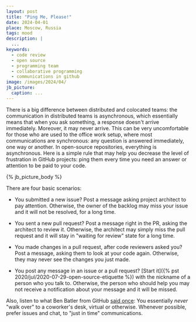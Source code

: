 ```yaml
---
layout: post
title: "Ping Me, Please!"
date: 2024-04-01
place: Moscow, Russia
tags: mood
description: |
  ...
keywords:
  - code review
  - open source
  - programming team
  - collaborative programming
  - communications in github
image: /images/2024/04/
jb_picture:
  caption: ...
---
```


There is a big difference between distributed and colocated teams: the
communication in distributed teams is asynchronous, which essentially
means that when you ask something, a response doesn't arrive
immediately. Moreover, it may never arrive. This can be very
uncomfortable for those who are used to the office work setup, where
most communications are synchronous: any question is answered
immediately, one way or another. In open-source repositories,
everything is asynchronous. Here is a simple rule that may help you
decrease the level of frustration in GitHub projects: ping them every
time you need an answer or attention to be paid to your code.

<!--more-->

{% jb_picture_body %}

There are four basic scenarios:

* You submitted a new issue?
Post a message asking project architect to pay attention.
Otherwise, the owner of the backlog may miss your issue and it will
not be resolved, for a long time.

* You sent a new pull request?
Post a message right in the PR, asking the architect to review it.
Otherwise, the architect may simply miss the pull request and
it will stay in "waiting for review" state for a long time.

* You made changes in a pull request, after code reviewers asked you?
Post a message, asking them to look at your code again.
Otherwise, they may never see the changes you just made.

* You post any message in an issue or a pull request?
[Start it]({% pst 2020/jul/2020-07-29-open-source-etiquette %})
with the nickname of a person who you talk to.
Otherwise, the person who should help you may not receive
a notification about your message and it will be missed.

Also, listen to what Ben Batler from GitHub
[said once](https://ben.balter.com/2014/11/06/rules-of-communicating-at-github/):
You essentially _never_ "walk over" to a coworker's desk, virtual or otherwise.
Whenever possible, prefer issues and chat, to "just in time" communications.
